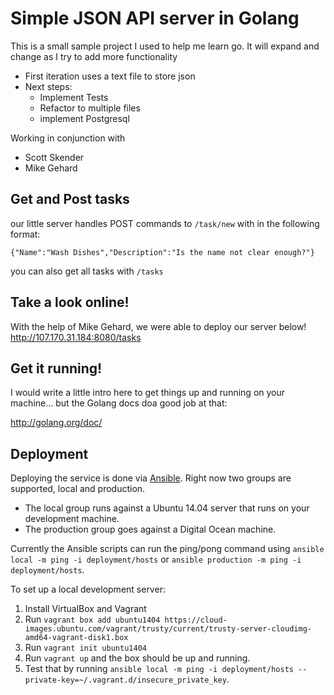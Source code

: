 # Simple JSON API server in Golang

This is a small sample project I used to help me learn go. It will expand and change as I try to add more functionality

- First iteration uses a text file to store json
- Next steps:
    - Implement Tests
    - Refactor to multiple files
    - implement Postgresql
    
Working in conjunction with 
- Scott Skender
- Mike Gehard

## Get and Post tasks

our little server handles POST commands to `/task/new` with in the following format:

```
{"Name":"Wash Dishes","Description":"Is the name not clear enough?"}

```

you can also get all tasks with `/tasks`

## Take a look online!

With the help of Mike Gehard, we were able to deploy our server below!
http://107.170.31.184:8080/tasks

## Get it running!

I would write a little intro here to get things up and running on your machine... but the Golang docs doa  good job at that:

http://golang.org/doc/

## Deployment
Deploying the service is done via [Ansible](http://www.ansible.com/home).
Right now two groups are supported, local and production.

* The local group runs against a Ubuntu 14.04 server that runs on your development
machine.
* The production group goes against a Digital Ocean machine.

Currently the Ansible scripts can run the ping/pong command using `ansible local -m ping -i deployment/hosts`
or `ansible production -m ping -i deployment/hosts`.

To set up a local development server:

1. Install VirtualBox and Vagrant
1. Run `vagrant box add ubuntu1404 https://cloud-images.ubuntu.com/vagrant/trusty/current/trusty-server-cloudimg-amd64-vagrant-disk1.box`
1. Run `vagrant init ubuntu1404`
1. Run `vagrant up` and the box should be up and running.
1. Test that by running `ansible local -m ping -i deployment/hosts --private-key=~/.vagrant.d/insecure_private_key`.